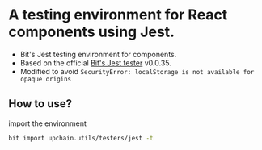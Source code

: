 # A testing environment for React components using Jest.
 * Bit's Jest testing environment for components.
 * Based on the official [Bit's Jest tester](https://bitsrc.io/bit/envs/testers/jest?version=0.0.35) v0.0.35.
 * Modified to avoid `SecurityError: localStorage is not available for opaque origins`

## How to use?
import the environment
```bash
bit import upchain.utils/testers/jest -t
```

